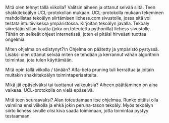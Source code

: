 Mitä olen tehnyt tällä viikolla?
Valitsin aiheen ja ottanut selvää siitä. Teen shakkitekoälyn UCL-protokollan mukaan. UCL-protokolla mukaan tekeminen mahdollistaa tekoälyn siirtämisen lichess.com sivustolle, jossa sitä voi testata intuitiivisessa ympäristössä. Kirjoitan tekoälyn javalla. Tekoäly siirretään sillan kautta (joka on toteutettu pythonilla) lichess sivustolle. Tähän on selkeät ohjeet internetissä, joten ei pitäisi hirveästi tuottaa ongelmia.

Miten ohjelma on edistynyt?\n
Ohjelma on päätetty ja ympäristö pystyssä. Lisäksi olen ottanut selvää miten se tehdään ja kerrannut vähän algoritmin toimintaa, jota tulen käyttämään.

Mitä opin tällä viikolla / tänään?
Alfa-beta pruning tuli kerrattua ja joitain muitakin shakkitekoälyn toimintaperiaatteita.

Mikä jäi epäselväksi tai tuottanut vaikeuksia?
Aiheen päättäminen on aina vaikeaa. UCL-protokolla on vielä epäselvä.

Mitä teen seuraavaksi?
Alan toteuttamaan itse ohjelmaa. Runko pitäisi olla valmiina ensi viikolla ja ehkä jokin peruna-tason tekoäly. Myös tekoälyn siirto lichess sivulle olisi kiva saada toimimaan, jotta toimintaa pystyy testaamaan.
